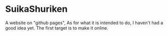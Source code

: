 # SuikaShuriken
A website on "github pages",
As for what it is intended to do, I haven't had a good idea yet.
The first target is to make it online.